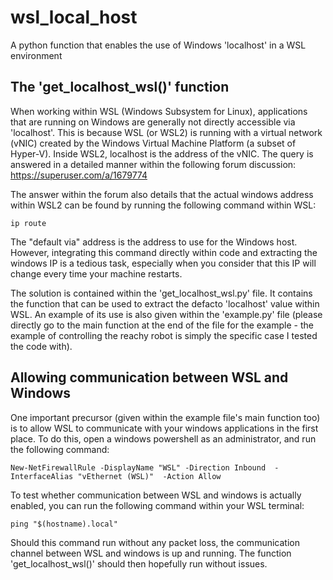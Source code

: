 # wsl_local_host
A python function that enables the use of Windows 'localhost' in a WSL environment

## The 'get_localhost_wsl()' function

When working within WSL (Windows Subsystem for Linux), applications that are running on Windows are generally not directly accessible via 'localhost'. This is because WSL (or WSL2) is running with a virtual network (vNIC) created by the Windows Virtual Machine Platform (a subset of Hyper-V). Inside WSL2, localhost is the address of the vNIC. The query is answered in a detailed manner within the following forum discussion: https://superuser.com/a/1679774

The answer within the forum also details that the actual windows address within WSL2 can be found by running the following command within WSL:
```
ip route
```
The "default via" address is the address to use for the Windows host. However, integrating this command directly within code and extracting the windows IP is a tedious task, especially when you consider that this IP will change every time your machine restarts.

The solution is contained within the 'get_localhost_wsl.py' file. It contains the function that can be used to extract the defacto 'localhost' value within WSL. An example of its use is also given within the 'example.py' file (please directly go to the main function at the end of the file for the example - the example of controlling the reachy robot is simply the specific case I tested the code with).

## Allowing communication between WSL and Windows

One important precursor (given within the example file's main function too) is to allow WSL to communicate with your windows applications in the first place. To do this, open a windows powershell as an administrator, and run the following command:
```
New-NetFirewallRule -DisplayName "WSL" -Direction Inbound  -InterfaceAlias "vEthernet (WSL)"  -Action Allow
```
To test whether communication between WSL and windows is actually enabled, you can run the following command within your WSL terminal:
```
ping "$(hostname).local"
```
Should this command run without any packet loss, the communication channel between WSL and windows is up and running. The function 'get_localhost_wsl()' should then hopefully run without issues.
